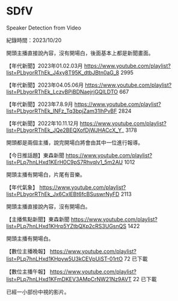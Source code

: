 # SDfV
Speaker Detection from Video

紀錄時間：2023/10/20

開頭主播直接說內容，沒有開場白，後面基本上都是新聞畫面。

【年代新聞】2023年01.02.03月
https://www.youtube.com/playlist?list=PLbyorRThEk_J4xy8T95K_dtbJBtn0aG_8
2995

【年代新聞】2023年04.05.06月
https://www.youtube.com/playlist?list=PLbyorRThEk_LczvBPiBDNaejrjGQILDTO
667

【年代新聞】2023年7.8.9月
https://www.youtube.com/playlist?list=PLbyorRThEk_INFz_Tq3bpjZam31lhPvBF
2824

【年代新聞】2022年10.11.12月
https://www.youtube.com/playlist?list=PLbyorRThEk_JQe2BEQXofDjWJHACcX_Y_
3178

開頭都是兩個主播，說完開場白將會由其中一位進行報導。

【今日推話題】東森新聞
https://www.youtube.com/playlist?list=PLp7hnLHxd1KErH0C9pS7Rhvqlv1_5m2AU
1012

開頭主播有開場白，片尾有音樂。

【年代氣象】
https://www.youtube.com/playlist?list=PLbyorRThEk_Jx6CxIEBt6fcBSuswrNyFD
2113

開頭主播直接說內容，沒有開場白。

【主播焦點新聞】東森新聞
https://www.youtube.com/playlist?list=PLp7hnLHxd1KHrp5YZtbQXp2cRS3UGsnQS
1422

開頭主播有開場白。

【數位主播晚報】
https://www.youtube.com/playlist?list=PLp7hnLHxd1KHpyw5U3kCEVpUiST-01rtO
72
已下載

【數位主播午報】
https://www.youtube.com/playlist?list=PLp7hnLHxd1KFmDKEV3AMpCrNW21Nz9AVT
22
已下載

已經一小部份中視的影片。
